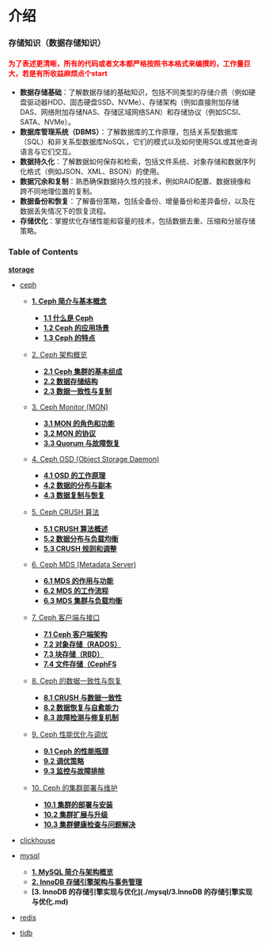 # 介绍
### 存储知识（数据存储知识）

#### <span style="color: red;">为了表述更清晰，所有的代码或者文本都严格按照书本格式来编撰的，工作量巨大，若是有所收益麻烦点个start </span>


- **数据存储基础**：了解数据存储的基础知识，包括不同类型的存储介质（例如硬盘驱动器HDD、固态硬盘SSD、NVMe）、存储架构（例如直接附加存储DAS、网络附加存储NAS、存储区域网络SAN）和存储协议（例如SCSI、SATA、NVMe）。
- **数据库管理系统（DBMS）**：了解数据库的工作原理，包括关系型数据库（SQL）和非关系型数据库NoSQL，它们的模式以及如何使用SQL或其他查询语言与它们交互。
- **数据持久化**：了解数据如何保存和检索，包括文件系统、对象存储和数据序列化格式（例如JSON、XML、BSON）的使用。
- **数据冗余和复制**：熟悉确保数据持久性的技术，例如RAID配置、数据镜像和跨不同地理位置的复制。
- **数据备份和恢复**：了解备份策略，包括全备份、增量备份和差异备份，以及在数据丢失情况下的恢复流程。
- **存储优化**：掌握优化存储性能和容量的技术，包括数据去重、压缩和分层存储策略。

###  Table of Contents

[**storage**](https://github.com/zhanhuipinggit/knowledge/storage)
- [ceph](./ceph)
  - [**1. Ceph 简介与基本概念**](./ceph/1.ceph简介与基本概念)
    - **[1.1 什么是 Ceph](./ceph/1.ceph简介与基本概念/1.什么是ceph.md)**
    - **[1.2 Ceph 的应用场景](./ceph/1.ceph简介与基本概念/2.Ceph的应用场景.md)**
    - **[1.3 Ceph 的特点](./ceph/1.ceph简介与基本概念/3.Ceph的特点.md)**

  - [2. Ceph 架构概览](./ceph/2.Ceph架构概览)
    - **[2.1 Ceph 集群的基本组成](./ceph/2.Ceph架构概览/1.ceph集群的基本组成.md)**
    - **[2.2 数据存储结构](./ceph/2.Ceph架构概览/2.数据存储结构.md)**
    - **[2.3 数据一致性与复制](./ceph/2.Ceph架构概览/3.数据一致性与复制.md)**

  - [3. Ceph Monitor (MON)](./ceph/3.CephMonitor(MON))
    - **[3.1 MON 的角色和功能](./ceph/3.CephMonitor(MON)/1.MON的角色和功能.md)**
    - **[3.2 MON 的协议](./ceph/3.CephMonitor(MON)/2.MON的协议.md)**
    - **[3.3 Quorum 与故障恢复](./ceph/3.CephMonitor(MON)/3.Quorum与故障恢复.md)**

  - [4. Ceph OSD (Object Storage Daemon)](./ceph/4.CephOSD(ObjectStorageDaemon))
    - **[4.1 OSD 的工作原理](./ceph/4.CephOSD(ObjectStorageDaemon)/1.OSD的工作原理.md)**
    - **[4.2 数据的分布与副本](./ceph/4.CephOSD(ObjectStorageDaemon)/2.数据的分布与副本.md)**
    - **[4.3 数据复制与恢复](./ceph/4.CephOSD(ObjectStorageDaemon)/3.数据复制与恢复.md)**

  - [5. Ceph CRUSH 算法](./ceph/5.CephCRUSH算法)
    - **[5.1 CRUSH 算法概述](./ceph/5.CephCRUSH算法/1.CRUSH%20算法概述.md)**
    - **[5.2 数据分布与负载均衡](./ceph/5.CephCRUSH算法/2.数据分布与负载均衡.md)**
    - **[5.3 CRUSH 规则和调整](./ceph/5.CephCRUSH算法/3.CRUSH%20规则和调整.md)**

  - [6. Ceph MDS (Metadata Server)](./ceph/6.CephMDS(MetadataServer))
    - **[6.1 MDS 的作用与功能](./ceph/6.CephMDS(MetadataServer)/1.MDS的作用与功能.md)**
    - **[6.2 MDS 的工作流程](./ceph/6.CephMDS(MetadataServer)/2.MDS的工作流程.md)**
    - **[6.3 MDS 集群与负载均衡](./ceph/6.CephMDS(MetadataServer)/3.MDS集群与负载均衡.md)**

  - [7. Ceph 客户端与接口](./ceph/7.Ceph客户端与接口)
    - **[7.1 Ceph 客户端架构](./ceph/7.Ceph客户端与接口/1.Ceph%20客户端架构.md)**
    - **[7.2 对象存储（RADOS）](./ceph/7.Ceph客户端与接口/2.对象存储(RADOS).md)**
    - **[7.3 块存储（RBD）](./ceph/7.Ceph客户端与接口/3.块存储（RBD）.md)**
    - **[7.4 文件存储（CephFS](./ceph/7.Ceph客户端与接口/4.文件存储（CephFS）.md)**

  - [8. Ceph 的数据一致性与恢复](./ceph/8.Ceph的数据一致性与恢复)
    - **[8.1 CRUSH 与数据一致性](./ceph/8.Ceph的数据一致性与恢复/1.CRUSH%20与数据一致性.md)**
    - **[8.2 数据恢复与自愈能力](./ceph/8.Ceph的数据一致性与恢复/2.数据恢复与自愈能力.md)**
    - **[8.3 故障检测与修复机制](./ceph/8.Ceph的数据一致性与恢复/3.故障检测与修复机制.md)**

  - [9. Ceph 性能优化与调优](./ceph/9.Ceph性能优化与调优)
    - **[9.1 Ceph 的性能瓶颈](./ceph/9.Ceph性能优化与调优/1.Ceph%20的性能瓶颈.md)**
    - **[9.2 调优策略](./ceph/9.Ceph性能优化与调优/2.调优策略.md)**
    - **[9.3 监控与故障排除](./ceph/9.Ceph性能优化与调优/3.监控与故障排除.md)**

  - [10. Ceph 的集群部署与维护](./ceph/10.Ceph的集群部署与维护)
    - **[10.1 集群的部署与安装](./ceph/10.Ceph的集群部署与维护/1.集群的部署与安装.md)**
    - **[10.2 集群扩展与升级](./ceph/10.Ceph的集群部署与维护/2.集群扩展与升级.md)**
    - **[10.3 集群健康检查与问题解决](./ceph/10.Ceph的集群部署与维护/3.集群健康检查与问题解决.md)**

- [clickhouse](./clickhouse)
- [mysql](./mysql)
  - **[1. MySQL 简介与架构概览](./mysql/1.mysql简介与架构概览.md)**
  - **[2. InnoDB 存储引擎架构与事务管理](./mysql/2.InnoDB存储引擎架构与事务管理.md)**
  - **[3. InnoDB 的存储引擎实现与优化](./mysql/3.InnoDB 的存储引擎实现与优化.md)**
- [redis](./redis)
- [tidb](./tidb)
